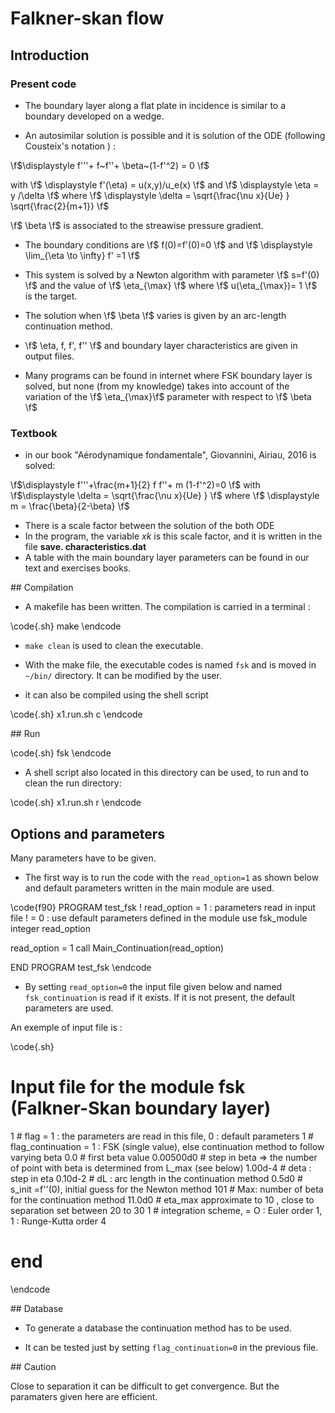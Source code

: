 # Falkner-skan flow

## Introduction

### Present code

* The boundary layer along a flat plate in incidence is similar to a boundary developed on a wedge.

* An autosimilar solution is possible and it is solution of the ODE (following Cousteix's notation ) :

\f$\displaystyle f'''+ f~f''+ \beta~(1-f'^2) = 0  \f$

with \f$ \displaystyle f'(\eta) = u(x,y)/u_e(x) \f$ 
and  \f$ \displaystyle \eta = y /\delta \f$
where
\f$ \displaystyle  \delta = \sqrt{\frac{\nu x}{Ue} }  \sqrt{\frac{2}{m+1}} \f$

\f$ \beta \f$ is associated to the streawise pressure gradient. 

* The boundary conditions are  \f$ f(0)=f'(0)=0 \f$ and \f$ \displaystyle \lim_{\eta \to \infty} f' =1 \f$

* This system is solved by a Newton algorithm with parameter \f$ s=f'(0) \f$ and the value of 
\f$ \eta_{\max} \f$  where \f$ u(\eta_{\max})= 1 \f$ is the target.

* The solution when \f$ \beta \f$ varies is given by an arc-length continuation method.

* \f$ \eta, f, f', f'' \f$ and boundary layer characteristics are given in output files.

* Many programs can be found in internet where FSK boundary layer is solved, but none (from my knowledge) takes into account of the variation of the 
\f$ \eta_{\max}\f$ parameter with respect to \f$ \beta \f$

### Textbook

- in our book "Aérodynamique fondamentale", Giovannini, Airiau, 2016 is solved:

\f$\displaystyle f'''+\frac{m+1}{2} f f''+ m (1-f'^2)=0  \f$ with \f$\displaystyle \delta = \sqrt{\frac{\nu x}{Ue} } \f$
where \f$ \displaystyle m = \frac{\beta}{2-\beta} \f$

* There is a scale factor between the solution of the both ODE
* In the program, the variable *xk* is this scale factor, and it is written in the file **save. characteristics.dat**
* A table with the main boundary layer parameters can be found in our text and exercises books.

## Compilation

* A makefile has been written. The compilation is carried in a terminal :

\code{.sh}
make
\endcode

* `make clean` is used to clean the executable.

* With the make file, the  executable codes is named `fsk` and is moved  in `~/bin/` directory. It can be modified by the user.

* it can also be compiled using the shell script

\code{.sh}
x1.run.sh c
\endcode

## Run

\code{.sh}
fsk
\endcode

* A  shell script  also located in this directory can be used, to run and to clean the run directory:


\code{.sh}
x1.run.sh r
\endcode

## Options and parameters

Many parameters have to be given. 

* The first way is to run the code with the `read_option=1` as shown below 
and default parameters written in the main module are used.

\code{f90}
PROGRAM test_fsk
! read_option = 1 : parameters read in input file
!             = 0 : use default parameters defined in the module
use fsk_module
integer read_option

read_option = 1
call Main_Continuation(read_option)

END PROGRAM test_fsk
\endcode

* By setting `read_option=0` the input file given below and named `fsk_continuation` is read if it exists.
If it is not present, the default parameters are used.

An exemple of input file is  :

\code{.sh}
# Input file for the module fsk (Falkner-Skan boundary layer)
1               # flag  = 1 : the parameters are read in this file,  0 : default parameters
1               # flag_continuation = 1 :  FSK (single value), else continuation method to follow varying beta
0.0             # first beta value
0.00500d0       # step in beta =>  the number of point with beta is determined from L_max (see below)
1.00d-4         # deta : step in eta
0.10d-2         # dL  : arc length in the continuation method
0.5d0           # s_init =f''(0), initial guess for the Newton method 
101             # Max: number of beta for the continuation method
11.0d0          # eta_max approximate to 10 , close to separation set between 20 to 30
1               # integration scheme, =  O : Euler order 1, 1 : Runge-Kutta order 4
# end
\endcode

## Database

* To generate a database the continuation method has to be used.

* It can be tested just by setting `flag_continuation=0` in the previous file.

## Caution

Close to separation it can be difficult to get convergence. But the paramaters given here are efficient.
